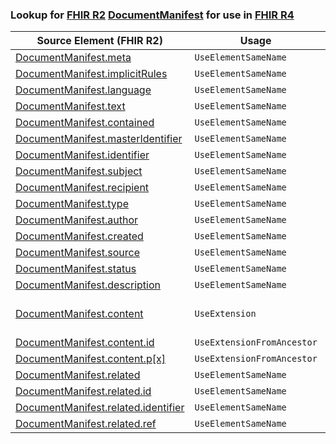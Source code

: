 ### Lookup for [FHIR R2](https://hl7.org/fhir/DSTU2/) [DocumentManifest](https://hl7.org/fhir/DSTU2/DocumentManifest.html) for use in [FHIR R4](https://hl7.org/fhir/R4/)

| Source Element (FHIR R2) | Usage | Target |
| -------------- | ----- | ------ |
| [DocumentManifest.meta](https://hl7.org/fhir/DSTU2/DocumentManifest.html#resource) | `UseElementSameName` | [DocumentManifest.meta](https://hl7.org/fhir/R4/DocumentManifest.html#resource) |
| [DocumentManifest.implicitRules](https://hl7.org/fhir/DSTU2/DocumentManifest.html#resource) | `UseElementSameName` | [DocumentManifest.implicitRules](https://hl7.org/fhir/R4/DocumentManifest.html#resource) |
| [DocumentManifest.language](https://hl7.org/fhir/DSTU2/DocumentManifest.html#resource) | `UseElementSameName` | [DocumentManifest.language](https://hl7.org/fhir/R4/DocumentManifest.html#resource) |
| [DocumentManifest.text](https://hl7.org/fhir/DSTU2/DocumentManifest.html#resource) | `UseElementSameName` | [DocumentManifest.text](https://hl7.org/fhir/R4/DocumentManifest.html#resource) |
| [DocumentManifest.contained](https://hl7.org/fhir/DSTU2/DocumentManifest.html#resource) | `UseElementSameName` | [DocumentManifest.contained](https://hl7.org/fhir/R4/DocumentManifest.html#resource) |
| [DocumentManifest.masterIdentifier](https://hl7.org/fhir/DSTU2/DocumentManifest.html#resource) | `UseElementSameName` | [DocumentManifest.masterIdentifier](https://hl7.org/fhir/R4/DocumentManifest.html#resource) |
| [DocumentManifest.identifier](https://hl7.org/fhir/DSTU2/DocumentManifest.html#resource) | `UseElementSameName` | [DocumentManifest.identifier](https://hl7.org/fhir/R4/DocumentManifest.html#resource) |
| [DocumentManifest.subject](https://hl7.org/fhir/DSTU2/DocumentManifest.html#resource) | `UseElementSameName` | [DocumentManifest.subject](https://hl7.org/fhir/R4/DocumentManifest.html#resource) |
| [DocumentManifest.recipient](https://hl7.org/fhir/DSTU2/DocumentManifest.html#resource) | `UseElementSameName` | [DocumentManifest.recipient](https://hl7.org/fhir/R4/DocumentManifest.html#resource) |
| [DocumentManifest.type](https://hl7.org/fhir/DSTU2/DocumentManifest.html#resource) | `UseElementSameName` | [DocumentManifest.type](https://hl7.org/fhir/R4/DocumentManifest.html#resource) |
| [DocumentManifest.author](https://hl7.org/fhir/DSTU2/DocumentManifest.html#resource) | `UseElementSameName` | [DocumentManifest.author](https://hl7.org/fhir/R4/DocumentManifest.html#resource) |
| [DocumentManifest.created](https://hl7.org/fhir/DSTU2/DocumentManifest.html#resource) | `UseElementSameName` | [DocumentManifest.created](https://hl7.org/fhir/R4/DocumentManifest.html#resource) |
| [DocumentManifest.source](https://hl7.org/fhir/DSTU2/DocumentManifest.html#resource) | `UseElementSameName` | [DocumentManifest.source](https://hl7.org/fhir/R4/DocumentManifest.html#resource) |
| [DocumentManifest.status](https://hl7.org/fhir/DSTU2/DocumentManifest.html#resource) | `UseElementSameName` | [DocumentManifest.status](https://hl7.org/fhir/R4/DocumentManifest.html#resource) |
| [DocumentManifest.description](https://hl7.org/fhir/DSTU2/DocumentManifest.html#resource) | `UseElementSameName` | [DocumentManifest.description](https://hl7.org/fhir/R4/DocumentManifest.html#resource) |
| [DocumentManifest.content](https://hl7.org/fhir/DSTU2/DocumentManifest.html#resource) | `UseExtension` | [http://hl7.org/fhir/1.0/StructureDefinition/extension-DocumentManifest.content](StructureDefinition-ext-R2-DocumentManifest.content.html) |
| [DocumentManifest.content.id](https://hl7.org/fhir/DSTU2/DocumentManifest.html#resource) | `UseExtensionFromAncestor` | - |
| [DocumentManifest.content.p[x]](https://hl7.org/fhir/DSTU2/DocumentManifest.html#resource) | `UseExtensionFromAncestor` | - |
| [DocumentManifest.related](https://hl7.org/fhir/DSTU2/DocumentManifest.html#resource) | `UseElementSameName` | [DocumentManifest.related](https://hl7.org/fhir/R4/DocumentManifest.html#resource) |
| [DocumentManifest.related.id](https://hl7.org/fhir/DSTU2/DocumentManifest.html#resource) | `UseElementSameName` | [DocumentManifest.related.id](https://hl7.org/fhir/R4/DocumentManifest.html#resource) |
| [DocumentManifest.related.identifier](https://hl7.org/fhir/DSTU2/DocumentManifest.html#resource) | `UseElementSameName` | [DocumentManifest.related.identifier](https://hl7.org/fhir/R4/DocumentManifest.html#resource) |
| [DocumentManifest.related.ref](https://hl7.org/fhir/DSTU2/DocumentManifest.html#resource) | `UseElementSameName` | [DocumentManifest.related.ref](https://hl7.org/fhir/R4/DocumentManifest.html#resource) |
